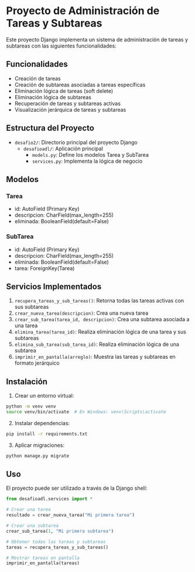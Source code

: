 # Proyecto de Administración de Tareas y Subtareas

Este proyecto Django implementa un sistema de administración de tareas y subtareas con las siguientes funcionalidades:

## Funcionalidades

- Creación de tareas
- Creación de subtareas asociadas a tareas específicas
- Eliminación lógica de tareas (soft delete)
- Eliminación lógica de subtareas
- Recuperación de tareas y subtareas activas
- Visualización jerárquica de tareas y subtareas

## Estructura del Proyecto

- `desafio2/`: Directorio principal del proyecto Django
  - `desafioadl/`: Aplicación principal
    - `models.py`: Define los modelos Tarea y SubTarea
    - `services.py`: Implementa la lógica de negocio

## Modelos

### Tarea
- id: AutoField (Primary Key)
- descripcion: CharField(max_length=255)
- eliminada: BooleanField(default=False)

### SubTarea
- id: AutoField (Primary Key)
- descripcion: CharField(max_length=255)
- eliminada: BooleanField(default=False)
- tarea: ForeignKey(Tarea)

## Servicios Implementados

1. `recupera_tareas_y_sub_tareas()`: Retorna todas las tareas activas con sus subtareas
2. `crear_nueva_tarea(descripcion)`: Crea una nueva tarea
3. `crear_sub_tarea(tarea_id, descripcion)`: Crea una subtarea asociada a una tarea
4. `elimina_tarea(tarea_id)`: Realiza eliminación lógica de una tarea y sus subtareas
5. `elimina_sub_tarea(sub_tarea_id)`: Realiza eliminación lógica de una subtarea
6. `imprimir_en_pantalla(arreglo)`: Muestra las tareas y subtareas en formato jerárquico

## Instalación

1. Crear un entorno virtual:
```bash
python -m venv venv
source venv/bin/activate  # En Windows: venv\Scripts\activate
```

2. Instalar dependencias:
```bash
pip install -r requirements.txt
```

3. Aplicar migraciones:
```bash
python manage.py migrate
```

## Uso

El proyecto puede ser utilizado a través de la Django shell:

```python
from desafioadl.services import *

# Crear una tarea
resultado = crear_nueva_tarea("Mi primera tarea")

# Crear una subtarea
crear_sub_tarea(1, "Mi primera subtarea")

# Obtener todas las tareas y subtareas
tareas = recupera_tareas_y_sub_tareas()

# Mostrar tareas en pantalla
imprimir_en_pantalla(tareas)
``` 